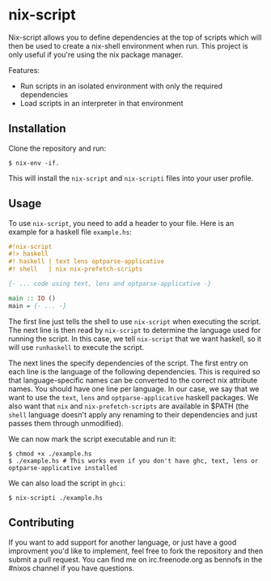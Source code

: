 nix-script
==========

Nix-script allows you to define dependencies at the top of scripts which will then be used to create a nix-shell environment when run. This project is only useful if you're using the nix package manager.

Features:

  * Run scripts in an isolated environment with only the required dependencies
  * Load scripts in an interpreter in that environment

Installation
-------------

Clone the repository and run:

```
$ nix-env -if.
```

This will install the `nix-script` and `nix-scripti` files into your user profile.

Usage
-----

To use `nix-script`, you need to add a header to your file. Here is an example for a haskell file `example.hs`:

```haskell
#!nix-script
#!> haskell
#! haskell | text lens optparse-applicative
#! shell   | nix nix-prefetch-scripts

{- ... code using text, lens and optparse-applicative -}

main :: IO ()
main = {- ... -}
```

The first line just tells the shell to use `nix-script` when executing the script. The next line is then read by `nix-script` to determine the language used for running the script. In this case, we tell `nix-script` that we want haskell, so it will use `runhaskell` to execute the script.

The next lines the specify dependencies of the script. The first entry on each line is the language of the following dependencies. This is required so that language-specific names can be converted to the correct nix attribute names. You should have one line per language. In our case, we say that we want to use the `text`, `lens` and `optparse-applicative` haskell packages. We also want that `nix` and `nix-prefetch-scripts` are available in $PATH (the `shell` language doesn't apply any renaming to their dependencies and just passes them through unmodified).

We can now mark the script executable and run it:

```
$ chmod +x ./example.hs
$ ./example.hs # This works even if you don't have ghc, text, lens or optparse-applicative installed
```

We can also load the script in `ghci`:

```
$ nix-scripti ./example.hs
```

Contributing
------------

If you want to add support for another language, or just have a good improvment you'd like to implement, feel free to fork the repository and then submit a pull request. You can find me on irc.freenode.org as bennofs in the #nixos channel if you have questions.
